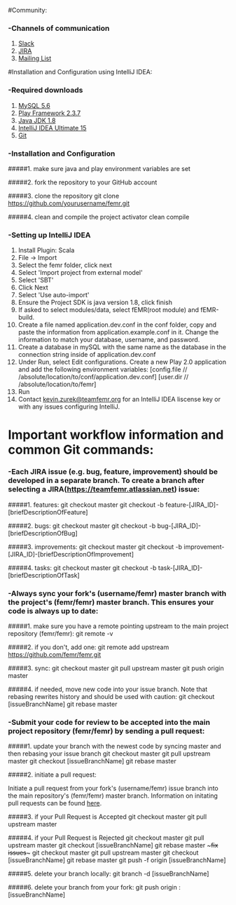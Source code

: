 #Community:

### -Channels of communication
1. [Slack](http://teamfemr.org/slack.html)
2. [JIRA](https://teamfemr.atlassian.net)
3. [Mailing List](https://groups.google.com/forum/#!forum/team-femr)

#Installation and Configuration using IntelliJ IDEA:

### -Required downloads
1. [MySQL 5.6](http://www.mysql.com/)
2. [Play Framework 2.3.7](http://downloads.typesafe.com/typesafe-activator/1.2.10/typesafe-activator-1.2.10.zip)
3. [Java JDK 1.8](http://www.oracle.com/technetwork/java/javase/downloads/jdk8-downloads-2133151.html)
4. [IntelliJ IDEA Ultimate 15](http://www.jetbrains.com/idea/)
5. [Git](http://git-scm.com/)

### -Installation and Configuration
#####1. make sure java and play environment variables are set

#####2. fork the repository to your GitHub account

#####3. clone the repository
    git clone https://github.com/yourusername/femr.git

#####4. clean and compile the project
    activator clean compile

### -Setting up IntelliJ IDEA
1. Install Plugin: Scala
2. File -> Import
3. Select the femr folder, click next
4. Select 'Import project from external model'
5. Select 'SBT'
6. Click Next
7. Select 'Use auto-import'
8. Ensure the Project SDK is java version 1.8, click finish
9. If asked to select modules/data, select fEMR(root module) and fEMR-build.
10. Create a file named application.dev.conf in the conf folder, copy and paste the information from application.example.conf in it. Change the information to match your database, username, and password.
11. Create a database in mySQL with the same name as the database in the connection string inside of application.dev.conf
12. Under Run, select Edit configurations. Create a new Play 2.0 application and add the following environment variables:
     [config.file // /absolute/location/to/conf/application.dev.conf]
     [user.dir // /absolute/location/to/femr]
13. Run
14. Contact kevin.zurek@teamfemr.org for an IntelliJ IDEA liscense key or with any issues configuring IntelliJ.


# Important workflow information and common Git commands:

### -Each JIRA issue (e.g. bug, feature, improvement) should be developed in a separate branch. To create a branch after selecting a JIRA(https://teamfemr.atlassian.net) issue:

#####1. features:
    git checkout master
    git checkout -b feature-[JIRA_ID]-[briefDescriptionOfFeature]

#####2. bugs:
    git checkout master
    git checkout -b bug-[JIRA_ID]-[briefDescriptionOfBug]

#####3. improvements:
    git checkout master
    git checkout -b improvement-[JIRA_ID]-[briefDescriptionOfImprovement]

#####4. tasks:
    git checkout master
    git checkout -b task-[JIRA_ID]-[briefDescriptionOfTask]

### -Always sync your fork's (username/femr) master branch with the project's (femr/femr) master branch. This ensures your code is always up to date:

#####1. make sure you have a remote pointing upstream to the main project repository (femr/femr):
    git remote -v

#####2. if you don't, add one:
    git remote add upstream https://github.com/femr/femr.git

#####3. sync:
    git checkout master
    git pull upstream master
    git push origin master

#####4. if needed, move new code into your issue branch. Note that rebasing rewrites history and should be used with caution:
	git checkout [issueBranchName]
	git rebase master


### -Submit your code for review to be accepted into the main project repository (femr/femr) by sending a pull request:

#####1. update your branch with the newest code by syncing master and then rebasing your issue branch
    git checkout master
    git pull upstream master
    git checkout [issueBranchName]
    git rebase master

#####2. initiate a pull request:

Initiate a pull request from your fork's (username/femr) issue branch into the main repository's (femr/femr) master branch. Information on initating pull requests can be found [here](https://help.github.com/articles/using-pull-requests).

#####3. if your Pull Request is Accepted
	git checkout master
	git pull upstream master

#####4. if your Pull Request is Rejected
    git checkout master
    git pull upstream master
    git checkout [issueBranchName]
    git rebase master
    ~~~fix issues~~~
    git checkout master
    git pull upstream master
    git checkout [issueBranchName]
    git rebase master
    git push -f origin [issueBranchName]

#####5. delete your branch locally:
    git branch -d [issueBranchName]

#####6. delete your branch from your fork:
	git push origin :[issueBranchName]
